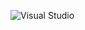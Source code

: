 ![Visual Studio](https://user-images.githubusercontent.com/108947339/178115666-1527ea1f-d095-4fb6-97e9-c6037fbd6f66.png)
